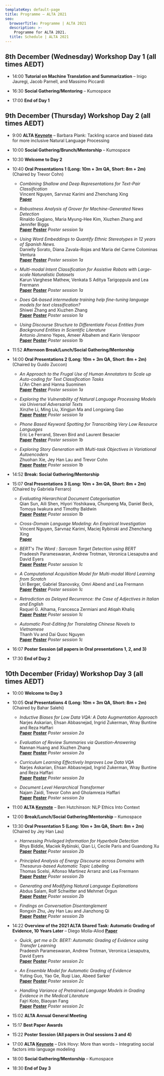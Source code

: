 ```yaml
---
templateKey: default-page
title: Programme – ALTA 2021
seo:
  browserTitle: Programme | ALTA 2021
  description: >-
    Programme for ALTA 2021.
  title: Schedule | ALTA 2021
---
```



## 8th December (Wednesday) Workshop Day 1 (all times AEDT)

* 14:00 **Tutorial on Machine Translation and Summarization** – Inigo Jauregi, Jacob Parnell, and Massimo Piccardi

* 16:30 **Social Gathering/Mentoring** – Kumospace

* 17:00 **End of Day 1**

## 9th December (Thursday) Workshop Day 2 (all times AEDT)

* 9:00 **ALTA [Keynote](/keynotes)** – Barbara Plank: Tackling scarce and biased data for more inclusive Natural Language Processing

* 10:00 **Social Gathering/Brunch/Mentorship** – Kumospace

* 10:30 **Welcome to Day 2**

* 10:40 **Oral Presentations 1 (Long: 10m + 3m QA, Short: 8m + 2m)** (Chaired by Trevor Cohn)

  * <span class="badge badge-long"></span> _Combining Shallow and Deep Representations for Text-Pair Classification_     
    Vincent Nguyen, Sarvnaz Karimi and Zhenchang Xing   
    **[Paper](/files/ALTW_2021_paper_3.pdf)**
    
  * <span class="badge badge-long"></span> _Robustness Analysis of Grover for Machine-Generated News Detection_     
    Rinaldo Gagiano, Maria Myung-Hee Kim, Xiuzhen Zhang and Jennifer Biggs     
    **[Paper](/files/ALTW_2021_paper_7.pdf)**    **[Poster](/files/posters/7.pdf)**
    _Poster session 1a_ 

  * <span class="badge badge-long"></span> _Using Word Embeddings to Quantify Ethnic Stereotypes in 12 years of Spanish News._     
    Danielly Sorato, Diana Zavala-Rojas and Maria del Carme Colominas Ventura   
    **[Paper](/files/ALTW_2021_paper_9.pdf)**    **[Poster](/files/posters/9.pdf)**
    _Poster session 1a_ 

  * <span class="badge badge-long"></span> _Multi-modal Intent Classification for Assistive Robots with Large-scale Naturalistic Datasets_     
    Karun Varghese Mathew, Venkata S Aditya Tarigoppula and Lea Frermann    
    **[Paper](/files/ALTW_2021_paper_10.pdf)**    **[Poster](/files/posters/10.pdf)**
    _Poster session 1a_

  * <span class="badge badge-short"></span> _Does QA-based intermediate training help fine-tuning language models for text classification?_     
    Shiwei Zhang and Xiuzhen Zhang    
    **[Paper](/files/ALTW_2021_paper_26.pdf)**    **[Poster](/files/posters/26.pdf)**
    _Poster session 1a_ 

  * <span class="badge badge-short"></span> _Using Discourse Structure to Differentiate Focus Entities from Background Entities in Scientific Literature_     
    Antonio Jimeno Yepes, Ameer Albahem and Karin Verspoor    
    **[Paper](/files/ALTW_2021_paper_19.pdf)**    **[Poster](/files/posters/19.pdf)**
    _Poster session 1b_

* 11:52 **Afternoon Break/Lunch/Social Gathering/Mentorship** 

* 14:00 **Oral Presentations 2 (Long: 10m + 3m QA, Short: 8m + 2m)** (Chaired by Guido Zuccon)

  * <span class="badge badge-long"></span> _An Approach to the Frugal Use of Human Annotators to Scale up Auto-coding for Text Classification Tasks_  
    Li'An Chen and Hanna Suominen   
    **[Paper](/files/ALTW_2021_paper_11.pdf)**    **[Poster](/files/posters/11.pdf)**
    _Poster session 1a_ 

  * <span class="badge badge-long"></span> _Exploring the Vulnerability of Natural Language Processing Models via Universal Adversarial Texts_  
    Xinzhe Li, Ming Liu, Xingjun Ma and Longxiang Gao   
    **[Paper](/files/ALTW_2021_paper_13.pdf)**    **[Poster](/files/posters/13.pdf)**
    _Poster session 1a_ 

  * <span class="badge badge-long"></span> _Phone Based Keyword Spotting for Transcribing Very Low Resource Languages_  
    Eric Le Ferrand, Steven Bird and Laurent Besacier   
    **[Paper](/files/ALTW_2021_paper_15.pdf)**    **[Poster](/files/posters/15.pdf)**
    _Poster session 1b_

  * <span class="badge badge-long"></span> _Exploring Story Generation with Multi-task Objectives in Variational Autoencoders_  
    Zhuohan Xie, Jey Han Lau and Trevor Cohn   
    **[Paper](/files/ALTW_2021_paper_20.pdf)**    **[Poster](/files/posters/20.pdf)**
    _Poster session 1b_ 

* 14:52 **Break: Social Gathering/Mentorship**

* 15:07 **Oral Presentations 3 (Long: 10m + 3m QA, Short: 8m + 2m)** (Chaired by Gabriela Ferraro)

  * <span class="badge badge-short"></span> _Evaluating Hierarchical Document Categorisation_  
    Qian Sun, Aili Shen, Hiyori Yoshikawa, Chunpeng Ma, Daniel Beck, Tomoya Iwakura and Timothy Baldwin  
    **[Paper](/files/ALTW_2021_paper_18.pdf)**    **[Poster](/files/posters/18.pdf)**
    _Poster session 1b_ 
  
  * <span class="badge badge-short"></span> _Cross-Domain Language Modeling: An Empirical Investigation_  
    Vincent Nguyen, Sarvnaz Karimi, Maciej Rybinski and Zhenchang Xing  
    **[Paper](/files/ALTW_2021_paper_14.pdf)**
  
  * <span class="badge badge-short"></span> _BERT's The Word : Sarcasm Target Detection using BERT_  
    Pradeesh Parameswaran, Andrew Trotman, Veronica Liesaputra and David Eyers  
    **[Paper](/files/ALTW_2021_paper_1.pdf)**    **[Poster](/files/posters/1.pdf)**
    _Poster session 1c_ 
  
  * <span class="badge badge-abstract"></span> _A Computational Acquisition Model for Multi-modal Word Learning from Scratch_  
    Uri Berger, Gabriel Stanovsky, Omri Abend and Lea Frermann      
    **[Paper](/files/ALTW_2021_paper_5.pdf)** **[Poster](/files/posters/5.pdf)**
    _Poster session 1c_ 
  
  * <span class="badge badge-short"></span> _Retrodiction as Delayed Recurrence: the Case of Adjectives in Italian and English_  
    Raquel G. Alhama, Francesca Zermiani and Atiqah Khaliq    
    **[Paper](/files/ALTW_2021_paper_4.pdf)**    **[Poster](/files/posters/4.pdf)**
    _Poster session 1c_ 

  * <span class="badge badge-short"></span> _Automatic Post-Editing for Translating Chinese Novels to Vietnamese_  
    Thanh Vu and Dai Quoc Nguyen    
    **[Paper](/files/ALTW_2021_paper_2.pdf)**    **[Poster](/files/posters/2.pdf)**
    _Poster session 1c_ 

* 16:07 **Poster Session (all papers in Oral presentations 1, 2, and 3)** 

* 17:30 **End of Day 2**

## 10th December (Friday)  Workshop Day 3 (all times AEDT)

* 10:00 **Welcome to Day 3**

* 10:05 **Oral Presentations 4 (Long: 10m + 3m QA, Short: 8m + 2m)** (Chaired by Bahar Salehi)

  * <span class="badge badge-abstract"></span> _Inductive Biases for Low Data VQA: A Data Augmentation Approach_  
    Narjes Askarian, Ehsan Abbasnejad, Ingrid Zukerman, Wray Buntine and Reza Haffari   
    **[Paper](/files/ALTW_2021_paper_21.pdf)**    **[Poster](/files/posters/21.pdf)**
    _Poster session 2a_

  * <span class="badge badge-long"></span> _Evaluation of Review Summaries via Question-Answering_  
    Nannan Huang and Xiuzhen Zhang   
    **[Paper](/files/ALTW_2021_paper_22.pdf)**    **[Poster](/files/posters/22.pdf)**
    _Poster session 2a_ 

  * <span class="badge badge-long"></span> _Curriculum Learning Effectively Improves Low Data VQA_  
    Narjes Askarian, Ehsan Abbasnejad, Ingrid Zukerman, Wray Buntine and Reza Haffari   
    **[Paper](/files/ALTW_2021_paper_23.pdf)**    **[Poster](/files/posters/23.pdf)**
    _Poster session 2a_

  * <span class="badge badge-long"></span> _Document Level Hierarchical Transformer_  
    Najam Zaidi, Trevor Cohn and Gholamreza Haffari   
    **[Paper](/files/ALTW_2021_paper_24.pdf)**    **[Poster](/files/posters/24.pdf)**
    _Poster session 2a_ 

* 11:00 **ALTA [Keynote](/keynotes)** – Ben Hutchinson: NLP Ethics Into Context

* 12:00 **Break/Lunch/Social Gathering/Mentorship** – Kumospace

* 13:30 **Oral Presentation 5 (Long: 10m + 3m QA, Short: 8m + 2m)**  (Chaired by Jey Han Lau) 

  * <span class="badge badge-long"></span> _Harnessing Privileged Information for Hyperbole Detection_  
    Rhys Biddle, Maciek Rybinski, Qian Li, Cecile Paris and Guandong Xu   
    **[Paper](/files/ALTW_2021_paper_25.pdf)**    **[Poster](/files/posters/25.pdf)**
    _Poster session 2b_

  * <span class="badge badge-long"></span> _Principled Analysis of Energy Discourse across Domains with Thesaurus-based Automatic Topic Labeling_  
    Thomas Scelsi, Alfonso Martinez Arranz and Lea Frermann   
    **[Paper](/files/ALTW_2021_paper_27.pdf)**    **[Poster](/files/posters/27.pdf)**
    _Poster session 2b_

  * <span class="badge badge-long"></span> _Generating and Modifying Natural Language Explanations_  
    Abdus Salam, Rolf Schwitter and Mehmet Orgun   
    **[Paper](/files/ALTW_2021_paper_28.pdf)**    **[Poster](/files/posters/28.pdf)**
    _Poster session 2b_

  * <span class="badge badge-long"></span> _Findings on Conversation Disentanglement_  
    Rongxin Zhu, Jey Han Lau and Jianzhong Qi  
    **[Paper](/files/ALTW_2021_paper_30.pdf)**    **[Poster](/files/posters/30.pdf)**
    _Poster session 2b_

* 14:22 **Overview of the 2021 ALTA Shared Task: Automatic Grading of Evidence, 10 Years Later** – Diego Molla-Aliod
    **[Paper](/files/ALTW_2021_paper_32.pdf)**  


  *  _Quick, get me a Dr. BERT: Automatic Grading of Evidence using Transfer Learning_  
   Pradeesh Parameswaran, Andrew Trotman, Veronica Liesaputra, David Eyers   
    **[Paper](/files/ALTW_2021_paper_33.pdf)**    **[Poster](/files/posters/33.pdf)**
  _Poster session 2c_

  * _An Ensemble Model for Automatic Grading of Evidence_  
    Yuting Guo, Yao Ge, Ruqi Liao, Abeed Sarker  
    **[Paper](/files/ALTW_2021_paper_34.pdf)**    **[Poster](/files/posters/34.pdf)**
  _Poster session 2c_

  * _Handling Variance of Pretrained Language Models in Grading Evidence in the Medical Literature_  
    Fajri Koto, Biaoyan Fang   
    **[Paper](/files/ALTW_2021_paper_35.pdf)**    **[Poster](/files/posters/35.pdf)**
  _Poster session 2c_

* 15:02 **ALTA Annual General Meeting** 

* 15:17 **Best Paper Awards** 

* 15:22 **Poster Session (All papers in Oral sessions 3 and 4)**

* 17:00 **ALTA [Keynote](/keynotes)** – Dirk Hovy: More than words – Integrating social factors into language modeling

* 18:00 **Social Gathering/Mentorship** – Kumospace

* 18:30 **End of Day 3**

